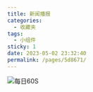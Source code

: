 ```yaml
---
title: 新闻播报
categories: 
  - 收藏夹
tags: 
  - 小组件
sticky: 1
date: 2023-05-02 23:32:40
permalink: /pages/5d8671/
---
```

![每日60S](https://api.03c3.cn/api/zb)
